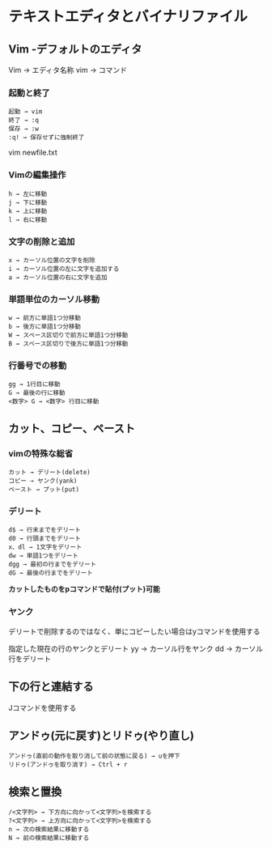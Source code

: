 # テキストエディタとバイナリファイル

## Vim -デフォルトのエディタ
Vim → エディタ名称
vim → コマンド

### 起動と終了
    起動 → vim
    終了 → :q
    保存 → :w
    :q! → 保存せずに強制終了
vim newfile.txt

### Vimの編集操作

    h → 左に移動
    j → 下に移動
    k → 上に移動
    l → 右に移動

### 文字の削除と追加
    x → カーソル位置の文字を削除
    i → カーソル位置の左に文字を追加する
    a → カーソル位置の右に文字を追加

### 単語単位のカーソル移動
    w → 前方に単語1つ分移動
    b → 後方に単語1つ分移動
    W → スペース区切りで前方に単語1つ分移動
    B → スペース区切りで後方に単語1つ分移動

### 行番号での移動
    gg → 1行目に移動
    G → 最後の行に移動
    <数字> G → <数字> 行目に移動

## カット、コピー、ペースト

### vimの特殊な総省
    カット → デリート(delete)
    コピー → ヤンク(yank)
    ペースト → プット(put)

### デリート
    d$ → 行末までをデリート
    d0 → 行頭までをデリート
    x、dl → 1文字をデリート
    dw → 単語1つをデリート
    dgg → 最初の行までをデリート
    dG → 最後の行までをデリート

**カットしたものをpコマンドで貼付(プット)可能**

### ヤンク
デリートで削除するのではなく、単にコピーしたい場合はyコマンドを使用する

指定した現在の行のヤンクとデリート
    yy → カーソル行をヤンク
    dd → カーソル行をデリート

## 下の行と連結する
Jコマンドを使用する

## アンドゥ(元に戻す)とリドゥ(やり直し)
    アンドゥ(直前の動作を取り消して前の状態に戻る) → uを押下
    リドゥ(アンドゥを取り消す) → Ctrl + r

## 検索と置換
    /<文字列> → 下方向に向かって<文字列>を検索する
    ?<文字列> → 上方向に向かって<文字列>を検索する
    n → 次の検索結果に移動する
    N → 前の検索結果に移動する
